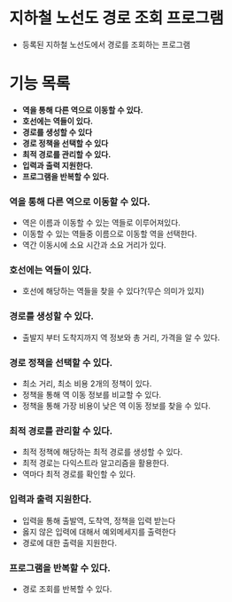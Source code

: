 # 지하철 노선도 경로 조회 프로그램

- 등록된 지하철 노선도에서 경로를 조회하는 프로그램

# 기능 목록

- **역을 통해 다른 역으로 이동할 수 있다.**
- **호선에는 역들이 있다.**
- **경로를 생성할 수 있다**
- **경로 정책을 선택할 수 있다**
- **최적 경로를 관리할 수 있다.**
- **입력과 출력 지원한다.**
- **프로그램을 반복할 수 있다.**

### 역을 통해 다른 역으로 이동할 수 있다.

- 역은 이름과 이동할 수 있는 역들로 이루어져있다.
- 이동할 수 있는 역들중 이름으로 이동할 역을 선택한다.
- 역간 이동시에 소요 시간과 소요 거리가 있다.

### 호선에는 역들이 있다.

- 호선에 해당하는 역들을 찾을 수 있다?(무슨 의미가 있지)

### 경로를 생성할 수 있다.

- 출발지 부터 도착지까지 역 정보와 총 거리, 가격을 알 수 있다.

### 경로 정책을 선택할 수 있다.

- 최소 거리, 최소 비용 2개의 정책이 있다.
- 정책을 통해 역 이동 정보를 비교할 수 있다.
- 정책을 통해 가장 비용이 낮은 역 이동 정보를 찾을 수 있다.

### 최적 경로를 관리할 수 있다.

- 최적 정책에 해당하는 최적 경로를 생성할 수 있다.
- 최적 경로는 다익스트라 알고리즘을 활용한다.
- 역마다 최적 경로를 확인할 수 있다.

### 입력과 출력 지원한다.

- 입력을 통해 출발역, 도착역, 정책을 입력 받는다
- 옳지 않은 입력에 대해서 예외메세지를 출력한다
- 경로에 대한 출력을 지원한다.

### 프로그램을 반복할 수 있다.

- 경로 조회를 반복할 수 있다.

